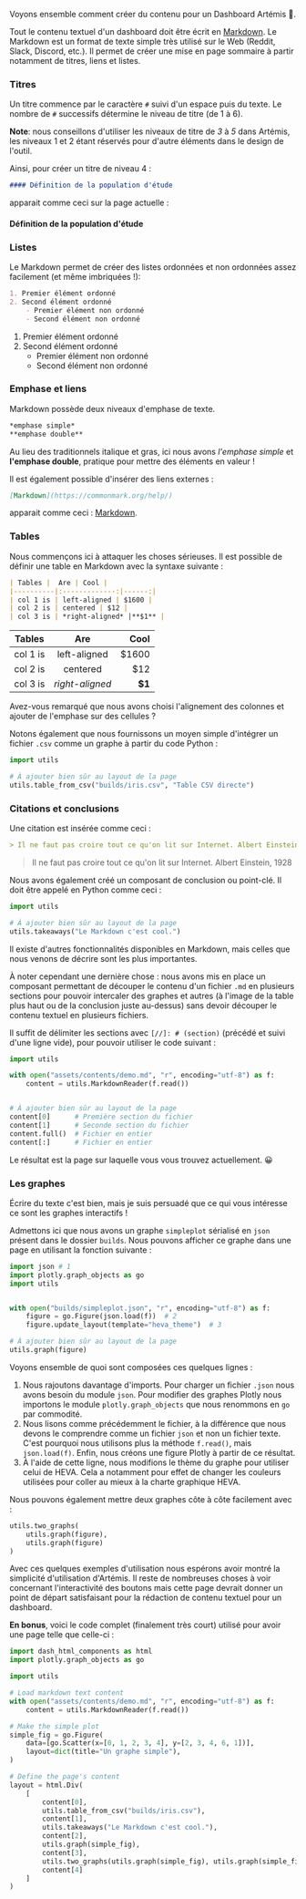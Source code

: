 Voyons ensemble comment créer du contenu pour un Dashboard Artémis 🏹.

Tout le contenu textuel d'un dashboard doit être écrit en [Markdown](https://commonmark.org/help/).
Le Markdown est un format de texte simple très utilisé sur le Web (Reddit, Slack, Discord, etc.).
Il permet de créer une mise en page sommaire à partir notamment de titres, liens et listes.

### Titres

Un titre commence par le caractère `#` suivi d'un espace puis du texte.
Le nombre de `#` successifs détermine le niveau de titre (de 1 à 6).

**Note**: nous conseillons d'utiliser les niveaux de titre de *3* à *5* dans Artémis, les niveaux 1 et 2 étant réservés pour d'autre éléments dans le design de l'outil.

Ainsi, pour créer un titre de niveau 4 :

```markdown
#### Définition de la population d'étude
```
apparait comme ceci sur la page actuelle :

#### Définition de la population d'étude

### Listes

Le Markdown permet de créer des listes ordonnées et non ordonnées assez facilement (et même imbriquées !):

```markdown
1. Premier élément ordonné
2. Second élément ordonné
    - Premier élément non ordonné
    - Second élément non ordonné
```

1. Premier élément ordonné
2. Second élément ordonné
    - Premier élément non ordonné
    - Second élément non ordonné

### Emphase et liens

Markdown possède deux niveaux d'emphase de texte.
```markdown
*emphase simple*
**emphase double**
```
Au lieu des traditionnels italique et gras, ici nous avons *l'emphase simple* et **l'emphase double**, pratique pour mettre des éléments en valeur !

Il est également possible d'insérer des liens externes :

```markdown
[Markdown](https://commonmark.org/help/)
```

apparait comme ceci : [Markdown](https://commonmark.org/help/).

### Tables

Nous commençons ici à attaquer les choses sérieuses.
Il est possible de définir une table en Markdown avec la syntaxe suivante :

```markdown
| Tables |  Are | Cool |
|----------|:-------------:|------:|
| col 1 is | left-aligned | $1600 |
| col 2 is | centered | $12 |
| col 3 is | *right-aligned* |**$1** |
```

| Tables |  Are | Cool |
|----------|:-------------:|------:|
| col 1 is | left-aligned | $1600 |
| col 2 is | centered | $12 |
| col 3 is | *right-aligned* |**$1** |

Avez-vous remarqué que nous avons choisi l'alignement des colonnes et ajouter de l'emphase sur des cellules ?

Notons également que nous fournissons un moyen simple d'intégrer un fichier `.csv` comme un graphe à partir du code Python :

```python
import utils

# À ajouter bien sûr au layout de la page
utils.table_from_csv("builds/iris.csv", "Table CSV directe")
```

[//]: # (section)

### Citations et conclusions

Une citation est insérée comme ceci :

```markdown
> Il ne faut pas croire tout ce qu'on lit sur Internet. Albert Einstein, 1928
```

> Il ne faut pas croire tout ce qu'on lit sur Internet. Albert Einstein, 1928

Nous avons également créé un composant de conclusion ou point-clé.
Il doit être appelé en Python comme ceci :

```python
import utils

# À ajouter bien sûr au layout de la page
utils.takeaways("Le Markdown c'est cool.")
```

[//]: # (section)

Il existe d'autres fonctionnalités disponibles en Markdown, mais celles que nous venons de décrire sont les plus importantes.

À noter cependant une dernière chose : nous avons mis en place un composant permettant de découper le contenu d'un fichier `.md` en plusieurs sections pour pouvoir intercaler des graphes et autres (à l'image de la table plus haut ou de la conclusion juste au-dessus) sans devoir découper le contenu textuel en plusieurs fichiers.

Il suffit de délimiter les sections avec `[//]: # (section)` (précédé et suivi d'une ligne vide), pour pouvoir utiliser le code suivant :

```python
import utils

with open("assets/contents/demo.md", "r", encoding="utf-8") as f:
    content = utils.MarkdownReader(f.read())


# À ajouter bien sûr au layout de la page
content[0]      # Première section du fichier
content[1]      # Seconde section du fichier
content.full()  # Fichier en entier
content[:]      # Fichier en entier
```

Le résultat est la page sur laquelle vous vous trouvez actuellement. 😀

### Les graphes

Écrire du texte c'est bien, mais je suis persuadé que ce qui vous intéresse ce sont les graphes interactifs !

Admettons ici que nous avons un graphe `simpleplot` sérialisé en `json` présent dans le dossier `builds`. Nous pouvons afficher ce graphe dans une page en utilisant la fonction suivante :

```python
import json # 1
import plotly.graph_objects as go
import utils


with open("builds/simpleplot.json", "r", encoding="utf-8") as f:
    figure = go.Figure(json.load(f))  # 2
    figure.update_layout(template="heva_theme")  # 3

# À ajouter bien sûr au layout de la page
utils.graph(figure)
```

[//]: # (section)

Voyons ensemble de quoi sont composées ces quelques lignes :

1. Nous rajoutons davantage d'imports. Pour charger un fichier `.json` nous avons besoin du module `json`. Pour modifier des graphes Plotly nous importons le module `plotly.graph_objects` que nous renommons en `go` par commodité.
2. Nous lisons comme précédemment le fichier, à la différence que nous devons le comprendre comme un fichier `json` et non un fichier texte. C'est pourquoi nous utilisons plus la méthode `f.read()`, mais `json.load(f)`. Enfin, nous créons une figure Plotly à partir de ce résultat.
3. À l'aide de cette ligne, nous modifions le thème du graphe pour utiliser celui de HEVA. Cela a notamment pour effet de changer les couleurs utilisées pour coller au mieux à la charte graphique HEVA.

Nous pouvons également mettre deux graphes côte à côte facilement avec :

```python
utils.two_graphs(
    utils.graph(figure),
    utils.graph(figure)
)
```

[//]: # (section)

Avec ces quelques exemples d'utilisation nous espérons avoir montré la simplicité d'utilisation d'Artémis.
Il reste de nombreuses choses à voir concernant l'interactivité des boutons mais cette page devrait donner un point de départ satisfaisant pour la rédaction de contenu textuel pour un dashboard.

**En bonus**, voici le code complet (finalement très court) utilisé pour avoir une page telle que celle-ci :

```python
import dash_html_components as html
import plotly.graph_objects as go

import utils

# Load markdown text content
with open("assets/contents/demo.md", "r", encoding="utf-8") as f:
    content = utils.MarkdownReader(f.read())

# Make the simple plot
simple_fig = go.Figure(
    data=[go.Scatter(x=[0, 1, 2, 3, 4], y=[2, 3, 4, 6, 1])],
    layout=dict(title="Un graphe simple"),
)

# Define the page's content
layout = html.Div(
    [
        content[0],
        utils.table_from_csv("builds/iris.csv"),
        content[1],
        utils.takeaways("Le Markdown c'est cool."),
        content[2],
        utils.graph(simple_fig),
        content[3],
        utils.two_graphs(utils.graph(simple_fig), utils.graph(simple_fig)),
        content[4]
    ]
)
```
